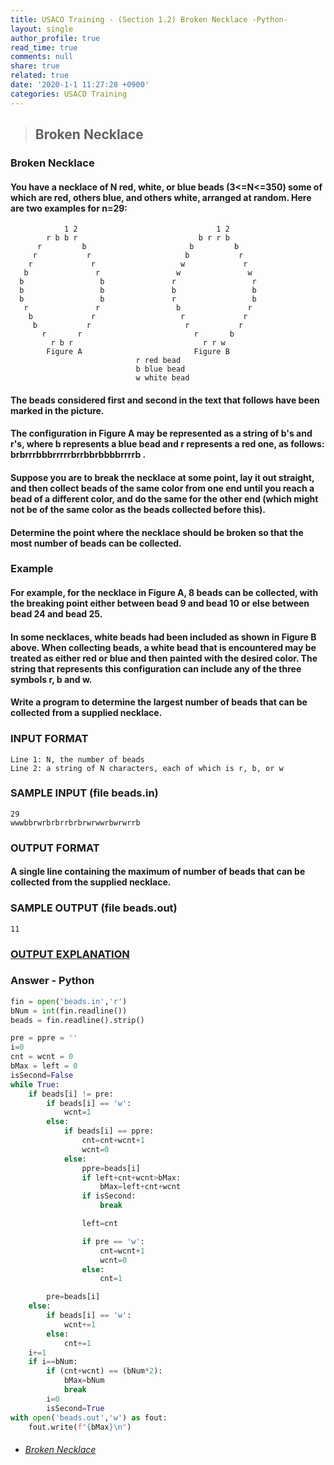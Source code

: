 ```yaml
---
title: USACO Training - (Section 1.2) Broken Necklace -Python-
layout: single
author_profile: true
read_time: true
comments: null
share: true
related: true
date: '2020-1-1 11:27:28 +0900'
categories: USACO Training
---
```


> ## Broken Necklace

### Broken Necklace
#### You have a necklace of N red, white, or blue beads (3<=N<=350) some of which are red, others blue, and others white, arranged at random. Here are two examples for n=29:

                1 2                               1 2
            r b b r                           b r r b
          r         b                       b         b
         r           r                     b           r
        r             r                   w             r
       b               r                 w               w
      b                 b               r                 r
      b                 b               b                 b
      b                 b               r                 b
       r               r                 b               r
        b             r                   r             r
         b           r                     r           r
           r       r                         r       b
             r b r                             r r w
            Figure A                         Figure B
								r red bead
								b blue bead
								w white bead

#### The beads considered first and second in the text that follows have been marked in the picture.

#### The configuration in Figure A may be represented as a string of b's and r's, where b represents a blue bead and r represents a red one, as follows: brbrrrbbbrrrrrbrrbbrbbbbrrrrb .

#### Suppose you are to break the necklace at some point, lay it out straight, and then collect beads of the same color from one end until you reach a bead of a different color, and do the same for the other end (which might not be of the same color as the beads collected before this).

#### Determine the point where the necklace should be broken so that the most number of beads can be collected.

### Example

#### For example, for the necklace in Figure A, 8 beads can be collected, with the breaking point either between bead 9 and bead 10 or else between bead 24 and bead 25.

#### In some necklaces, white beads had been included as shown in Figure B above. When collecting beads, a white bead that is encountered may be treated as either red or blue and then painted with the desired color. The string that represents this configuration can include any of the three symbols r, b and w.

#### Write a program to determine the largest number of beads that can be collected from a supplied necklace.

### INPUT FORMAT
	Line 1:	N, the number of beads
	Line 2:	a string of N characters, each of which is r, b, or w

### SAMPLE INPUT (file beads.in)
	29
	wwwbbrwrbrbrrbrbrwrwwrbwrwrrb
	
### OUTPUT FORMAT
#### A single line containing the maximum of number of beads that can be collected from the supplied necklace.

### SAMPLE OUTPUT (file beads.out)
	11

### [OUTPUT EXPLANATION](https://train.usaco.org/usacoprob2?a=miQqOSmwjhm&S=beads)

### Answer - Python
```python
fin = open('beads.in','r')
bNum = int(fin.readline())
beads = fin.readline().strip()

pre = ppre = ''
i=0
cnt = wcnt = 0
bMax = left = 0
isSecond=False
while True:
	if beads[i] != pre:
		if beads[i] == 'w':
			wcnt=1
		else:
			if beads[i] == ppre:
				cnt=cnt+wcnt+1
				wcnt=0
			else:
				ppre=beads[i]
				if left+cnt+wcnt>bMax:
					bMax=left+cnt+wcnt
				if isSecond:
					break

				left=cnt

				if pre == 'w':
					cnt=wcnt+1
					wcnt=0
				else:
					cnt=1

		pre=beads[i]
	else:           
		if beads[i] == 'w':
			wcnt+=1
		else:
			cnt+=1
	i+=1   
	if i==bNum:
		if (cnt+wcnt) == (bNum*2):
			bMax=bNum
			break
		i=0
		isSecond=True
with open('beads.out','w') as fout:
	fout.write(f"{bMax}\n")
```

* ###### [Broken Necklace]

[Broken Necklace]: https://train.usaco.org/usacoprob2?a=miQqOSmwjhm&S=beads